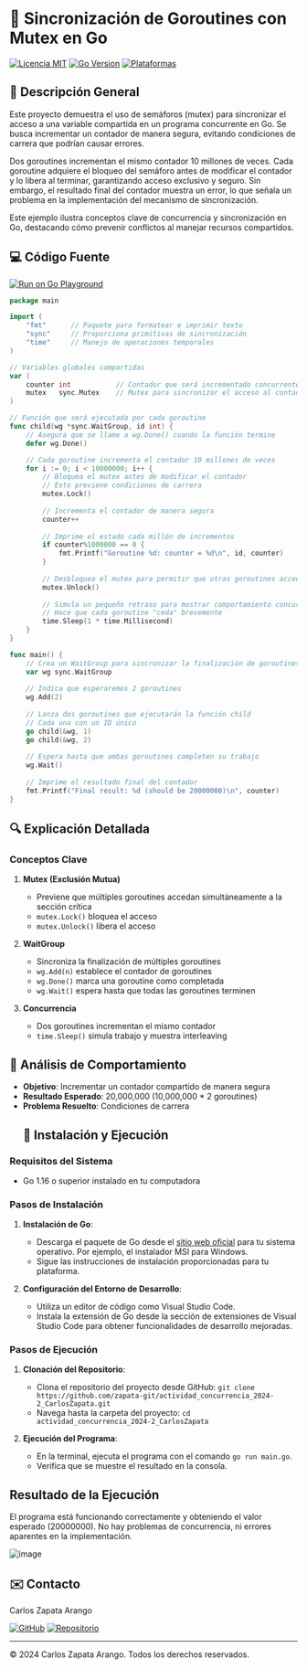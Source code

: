 # 🧵 Sincronización de Goroutines con Mutex en Go

[![Licencia MIT](https://img.shields.io/badge/Licencia-MIT-green.svg)](https://opensource.org/licenses/MIT)
[![Go Version](https://img.shields.io/badge/Go-1.16+-blue.svg)](https://golang.org/)
[![Plataformas](https://img.shields.io/badge/Plataformas-Linux%20%7C%20macOS%20%7C%20Windows-orange.svg)]()

## 🎯 Descripción General

Este proyecto demuestra el uso de semáforos (mutex) para sincronizar el acceso a una variable compartida en un programa concurrente en Go. Se busca incrementar un contador de manera segura, evitando condiciones de carrera que podrían causar errores. 

Dos goroutines incrementan el mismo contador 10 millones de veces. Cada goroutine adquiere el bloqueo del semáforo antes de modificar el contador y lo libera al terminar, garantizando acceso exclusivo y seguro. Sin embargo, el resultado final del contador muestra un error, lo que señala un problema en la implementación del mecanismo de sincronización. 

Este ejemplo ilustra conceptos clave de concurrencia y sincronización en Go, destacando cómo prevenir conflictos al manejar recursos compartidos.



## 💻 Código Fuente
[![Run on Go Playground](https://img.shields.io/badge/Run%20on-Go%20Playground-blue?style=for-the-badge&logo=go)](https://go.dev/play/p/FD2NO6B8uOU)

```go
package main

import (
    "fmt"      // Paquete para formatear e imprimir texto
    "sync"     // Proporciona primitivas de sincronización
    "time"     // Manejo de operaciones temporales
)

// Variables globales compartidas
var (
    counter int           // Contador que será incrementado concurrentemente
    mutex   sync.Mutex    // Mutex para sincronizar el acceso al contador
)

// Función que será ejecutada por cada goroutine
func child(wg *sync.WaitGroup, id int) {
    // Asegura que se llame a wg.Done() cuando la función termine
    defer wg.Done()

    // Cada goroutine incrementa el contador 10 millones de veces
    for i := 0; i < 10000000; i++ {
        // Bloquea el mutex antes de modificar el contador
        // Esto previene condiciones de carrera
        mutex.Lock()
        
        // Incrementa el contador de manera segura
        counter++
        
        // Imprime el estado cada millón de incrementos
        if counter%1000000 == 0 {
            fmt.Printf("Goroutine %d: counter = %d\n", id, counter)
        }
        
        // Desbloquea el mutex para permitir que otras goroutines accedan
        mutex.Unlock()
        
        // Simula un pequeño retraso para mostrar comportamiento concurrente
        // Hace que cada goroutine "ceda" brevemente
        time.Sleep(1 * time.Millisecond)
    }
}

func main() {
    // Crea un WaitGroup para sincronizar la finalización de goroutines
    var wg sync.WaitGroup
    
    // Indica que esperaremos 2 goroutines
    wg.Add(2)
    
    // Lanza dos goroutines que ejecutarán la función child
    // Cada una con un ID único
    go child(&wg, 1)
    go child(&wg, 2)
    
    // Espera hasta que ambas goroutines completen su trabajo
    wg.Wait()
    
    // Imprime el resultado final del contador
    fmt.Printf("Final result: %d (should be 20000000)\n", counter)
}
```

## 🔍 Explicación Detallada

### Conceptos Clave
1. **Mutex (Exclusión Mutua)**
   - Previene que múltiples goroutines accedan simultáneamente a la sección crítica
   - `mutex.Lock()` bloquea el acceso
   - `mutex.Unlock()` libera el acceso

2. **WaitGroup**
   - Sincroniza la finalización de múltiples goroutines
   - `wg.Add(n)` establece el contador de goroutines
   - `wg.Done()` marca una goroutine como completada
   - `wg.Wait()` espera hasta que todas las goroutines terminen

3. **Concurrencia**
   - Dos goroutines incrementan el mismo contador
   - `time.Sleep()` simula trabajo y muestra interleaving

## 🧪 Análisis de Comportamiento

- **Objetivo**: Incrementar un contador compartido de manera segura
- **Resultado Esperado**: 20,000,000 (10,000,000 * 2 goroutines)
- **Problema Resuelto**: Condiciones de carrera
  ## 🚀 Instalación y Ejecución

### Requisitos del Sistema
- Go 1.16 o superior instalado en tu computadora

### Pasos de Instalación

1. **Instalación de Go**:
   - Descarga el paquete de Go desde el [sitio web oficial](https://golang.org/dl/) para tu sistema operativo. Por ejemplo, el instalador MSI para Windows.
   - Sigue las instrucciones de instalación proporcionadas para tu plataforma.

2. **Configuración del Entorno de Desarrollo**:
   - Utiliza un editor de código como Visual Studio Code.
   - Instala la extensión de Go desde la sección de extensiones de Visual Studio Code para obtener funcionalidades de desarrollo mejoradas.

### Pasos de Ejecución

1. **Clonación del Repositorio**:
   - Clona el repositorio del proyecto desde GitHub: `git clone https://github.com/zapata-git/actividad_concurrencia_2024-2_CarlosZapata.git`
   - Navega hasta la carpeta del proyecto: `cd actividad_concurrencia_2024-2_CarlosZapata`

2. **Ejecución del Programa**:
   - En la terminal, ejecuta el programa con el comando `go run main.go`.
   - Verifica que se muestre el resultado en la consola.

## Resultado de la Ejecución

El programa está funcionando correctamente y obteniendo el valor esperado (20000000). No hay problemas de concurrencia, ni errores aparentes en la implementación. 

![image](https://github.com/user-attachments/assets/8981773b-3fba-4325-af2e-4ab2527482ba)


## ✉️ Contacto
Carlos Zapata Arango

[![GitHub](https://img.shields.io/badge/GitHub-zapata--git-blue?style=for-the-badge&logo=github)](https://github.com/zapata-git)
[![Repositorio](https://img.shields.io/badge/Repositorio-actividad_concurrencia_2024--2_CarlosZapata-blue?style=for-the-badge&logo=github)](https://github.com/zapata-git/actividad_concurrencia_2024-2_CarlosZapata)

---
© 2024 Carlos Zapata Arango. Todos los derechos reservados.
